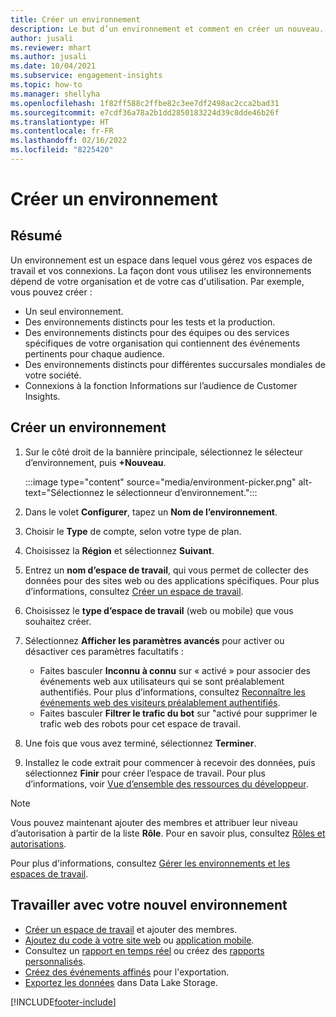 ```yaml
---
title: Créer un environnement
description: Le but d’un environnement et comment en créer un nouveau.
author: jusali
ms.reviewer: mhart
ms.author: jusali
ms.date: 10/04/2021
ms.subservice: engagement-insights
ms.topic: how-to
ms.manager: shellyha
ms.openlocfilehash: 1f82ff588c2ffbe82c3ee7df2498ac2cca2bad31
ms.sourcegitcommit: e7cdf36a78a2b1dd2850183224d39c8dde46b26f
ms.translationtype: HT
ms.contentlocale: fr-FR
ms.lasthandoff: 02/16/2022
ms.locfileid: "8225420"
---
```

# <a name="create-a-new-environment"></a>Créer un environnement 

## <a name="overview"></a>Résumé

Un environnement est un espace dans lequel vous gérez vos espaces de travail et vos connexions. La façon dont vous utilisez les environnements dépend de votre organisation et de votre cas d'utilisation. Par exemple, vous pouvez créer :

- Un seul environnement.
- Des environnements distincts pour les tests et la production.
- Des environnements distincts pour des équipes ou des services spécifiques de votre organisation qui contiennent des événements pertinents pour chaque audience.
- Des environnements distincts pour différentes succursales mondiales de votre société.
- Connexions à la fonction Informations sur l’audience de Customer Insights.

## <a name="create-a-new-environment"></a>Créer un environnement

1. Sur le côté droit de la bannière principale, sélectionnez le sélecteur d’environnement, puis **+Nouveau**.

   :::image type="content" source="media/environment-picker.png" alt-text="Sélectionnez le sélectionneur d’environnement.":::

1. Dans le volet **Configurer**, tapez un **Nom de l’environnement**.

1. Choisir le **Type** de compte, selon votre type de plan.

1. Choisissez la **Région** et sélectionnez **Suivant**. 

1. Entrez un **nom d’espace de travail**, qui vous permet de collecter des données pour des sites web ou des applications spécifiques. Pour plus d’informations, consultez [Créer un espace de travail](create-workspace.md).

1. Choisissez le **type d’espace de travail** (web ou mobile) que vous souhaitez créer. 

1. Sélectionnez **Afficher les paramètres avancés** pour activer ou désactiver ces paramètres facultatifs :

   - Faites basculer **Inconnu à connu** sur « activé » pour associer des événements web aux utilisateurs qui se sont préalablement authentifiés. Pour plus d’informations, consultez [Reconnaître les événements web des visiteurs préalablement authentifiés](unknown-to-known.md).
   - Faites basculer **Filtrer le trafic du bot** sur "activé pour supprimer le trafic web des robots pour cet espace de travail. 

1. Une fois que vous avez terminé, sélectionnez **Terminer**. 

1. Installez le code extrait pour commencer à recevoir des données, puis sélectionnez **Finir** pour créer l’espace de travail. Pour plus d’informations, voir [Vue d’ensemble des ressources du développeur](developer-resources.md).

> [!NOTE]
> Vous pouvez maintenant ajouter des membres et attribuer leur niveau d’autorisation à partir de la liste **Rôle**. Pour en savoir plus, consultez [Rôles et autorisations](user-roles.md). 

Pour plus d'informations, consultez [Gérer les environnements et les espaces de travail](manage-environments-workspaces.md).

## <a name="work-with-your-new-environment"></a>Travailler avec votre nouvel environnement

- [Créer un espace de travail](../engagement-insights/create-workspace.md) et ajouter des membres.
- [Ajoutez du code à votre site web](../engagement-insights/instrument-website.md) ou [application mobile](../engagement-insights/developer-resources.md#capture-events-from-mobile-apps).
- Consultez un [rapport en temps réel](../engagement-insights/view-reports.md) ou créez des [rapports personnalisés](../engagement-insights/custom-reports.md).
- [Créez des événements affinés](../engagement-insights/refined-events.md) pour l'exportation.
- [Exportez les données](../engagement-insights/export-events.md) dans Data Lake Storage.

[!INCLUDE[footer-include](../includes/footer-banner.md)]
